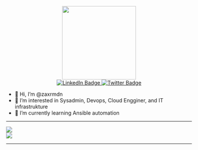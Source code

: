 <div id="header" align="center">
  <img src="https://i.imgur.com/MvMxQ1a.gif" width="200"/>
</div>


<div id="badges" align="center">
  <a align=center href="https://www.linkedin.com/in/zakaria-ramadan/">
    <img src="https://img.shields.io/badge/LinkedIn-blue?style=for-the-badge&logo=linkedin&logoColor=white" alt="LinkedIn Badge"/>
  </a>
  <a href="twittercom/@zaxrmdn">
    <img src="https://img.shields.io/badge/Twitter-blue?style=for-the-badge&logo=twitter&logoColor=white" alt="Twitter Badge"/>
  </a>
</div>


- 👋 Hi, I’m @zaxrmdn
- 👀 I’m interested in Sysadmin, Devops, Cloud Engginer, and IT infrastrukture
- 🌱 I’m currently learning Ansible automation

---

<div id="stats">
  <a>
    <img src="https://github-readme-streak-stats.herokuapp.com/?user=zaxrmdn"/>
  </a>
  
</div>
<div id="stats2">
  <a>
    <img src="https://github-readme-stats.vercel.app/api/top-langs/?username=zaxrmdn"/>
  </a>
</div>

---
<!---
ZakRmdn/ZakRmdn is a ✨ special ✨ repository because its `README.md` (this file) appears on your GitHub profile.
You can click the Preview link to take a look at your changes.
--->
